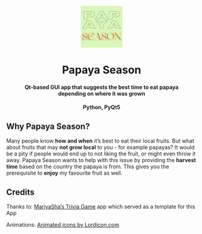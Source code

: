 <p align="center">    <a href="https://github.com/probably-human/papayaseason" alt="Papaya Season Logo">
    <img src="icons/logo_110px.png"/></a></p><h1 align="center"> Papaya Season </h1>

<h4 align="center"> Qt-based GUI app that suggests the best time to eat papaya <br /> depending on where it was grown</h4>

<h4 align="center"> Python, PyQt5</h4>

## Why Papaya Season?

Many people know **how and when** it’s best to eat their local fruits.
But what about fruits that may **not grow local** to you - for example papayas? 
It would be a pity if people would end up to not liking the fruit, or might even throw it away. 
Papaya Season wants to help with this issue by providing the **harvest time** based on the country the papaya is from. 
This gives you the prerequisite to **enjoy** my favourite fruit as well.

## Credits
Thanks to: <a href="https://github.com/MariyaSha/TriviaGame">MariyaSha’s Trivia Game</a> app which served as a template for this App

Animations: <a href="https://lordicon.com/">Animated icons by Lordicon.com</a>